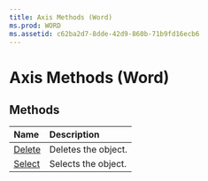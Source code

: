 ```yaml
---
title: Axis Methods (Word)
ms.prod: WORD
ms.assetid: c62ba2d7-8dde-42d9-860b-71b9fd16ecb6
---
```



# Axis Methods (Word)

## Methods



|**Name**|**Description**|
|:-----|:-----|
|[Delete](axis-delete-method-word.md)|Deletes the object.|
|[Select](axis-select-method-word.md)|Selects the object.|

